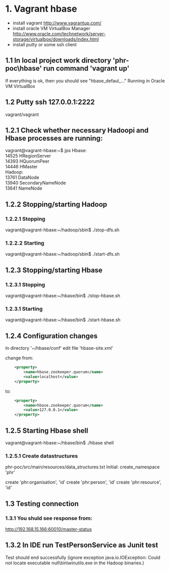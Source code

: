 # 1. Vagrant hbase

- install vagrant http://www.vagrantup.com/
- install oracle VM VirtualBox Manager http://www.oracle.com/technetwork/server-storage/virtualbox/downloads/index.html
- install putty or some ssh client

## 1.1 In local project work directory 'phr-poc\hbase' run command 'vagrant up'
If everything is ok, then you should see "hbase_defaul_..." Running in Oracle VM VirtualBox

## 1.2 Putty ssh 127.0.0.1:2222
vagrant/vagrant

## 1.2.1 Check whether necessary Hadoopi and Hbase processes are running:
vagrant@vagrant-hbase:~$ jps
Hbase:  
14525 HRegionServer  
14393 HQuorumPeer  
14446 HMaster  
Hadoop:  
13761 DataNode  
13940 SecondaryNameNode  
13641 NameNode  

## 1.2.2 Stopping/starting Hadoop
### 1.2.2.1 Stopping
vagrant@vagrant-hbase:~/hadoop/sbin$ ./stop-dfs.sh
### 1.2.2.2 Starting
vagrant@vagrant-hbase:~/hadoop/sbin$ ./start-dfs.sh

## 1.2.3 Stopping/starting Hbase 
### 1.2.3.1 Stopping
vagrant@vagrant-hbase:~/hbase/bin$ ./stop-hbase.sh
### 1.2.3.1 Starting
vagrant@vagrant-hbase:~/hbase/bin$ ./start-hbase.sh

## 1.2.4 Configuration changes
In directory '~/hbase/conf' edit file 'hbase-site.xml'

change from:
```xml
    <property>
        <name>hbase.zookeeper.quorum</name>
        <value>localhost</value>
    </property>
```
to:
```xml
    <property>
        <name>hbase.zookeeper.quorum</name>
        <value>127.0.0.1</value>
    </property>
```
## 1.2.5 Starting Hbase shell 
vagrant@vagrant-hbase:~/hbase/bin$ ./hbase shell

### 1.2.5.1 Create datastructures
phr-poc/src/main/resources/data_structures.txt
Initial:
create_namespace 'phr'

create 'phr:organisation', 'id'
create 'phr:person', 'id'
create 'phr:resource', 'id' 

## 1.3 Testing connection
### 1.3.1 You shuld see response from:
http://192.168.15.166:60010/master-status

## 1.3.2 In IDE run TestPersonService as Junit test
Test should end successfully (ignore exception java.io.IOException: Could not locate executable null\bin\winutils.exe in the Hadoop binaries.)

